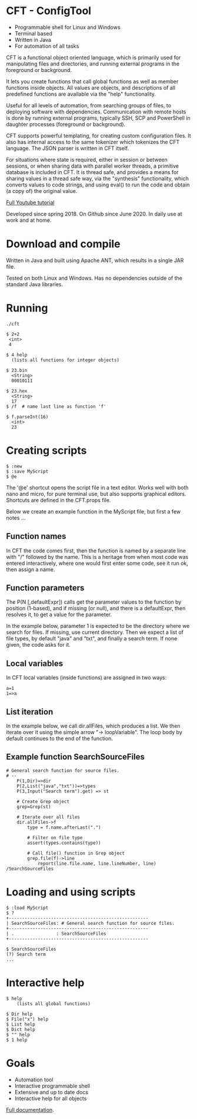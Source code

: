 

# CFT - ConfigTool

- Programmable shell for Linux and Windows
- Terminal based
- Written in Java
- For automation of all tasks


CFT is a functional object oriented language, which is primarily used for manipulating files and directories, and running
external programs in the foreground or background.

It lets you create functions that call global functions as well as member functions inside objects. All values
are objects, and descriptions of all predefined functions are available via the "help" functionality.

Useful for all levels of automation, from searching groups of files, to deploying software with dependencies.
Communication with remote hosts is done by running external programs, typically SSH, SCP and PowerShell 
in daughter processes (foreground or background). 

CFT supports powerful templating, for creating custom configuration files. It also has internal access
to the same tokenizer which tokenizes the CFT language. The JSON parser is written
in CFT itself.

For situations where state is required, either in session or between sessions, or when sharing data with
parallel worker threads, a primitive database is included in CFT. It is thread safe, and provides a
means for sharing values in a thread safe way, via the "synthesis" functionality, which converts
values to code strings, and using eval() to run the code and obtain (a copy of) the original value.

[Full Youtube tutorial](https://www.youtube.com/playlist?list=PLj58HwpT4Qy80WhDBycFKxIhWFzv5WkwO)

Developed since spring 2018. On Github since June 2020. In daily use at work and at home.


# Download and compile

Written in Java and built using Apache ANT, which results in a single JAR file. 

Tested on both Linux and Windows. Has no dependencies outside of the standard Java libraries.

# Running

```
./cft

$ 2+2
 <int>
 4

$ 4 help
  (lists all functions for integer objects)
  
$ 23.bin
  <String>
  00010111 
  
$ 23.hex
  <String>
  17
$ /f  # name last line as function 'f'
  
$ f.parseInt(16)
  <int>
  23
```

# Creating scripts
```
$ :new
$ :save MyScript
$ @e
```

The '@e' shortcut opens the script file in a text editor. Works well with both nano and micro, for pure terminal use, but
also supports graphical editors. Shortcuts are defined in the CFT.props file. 

Below we create an example function in the MyScript file, but first a few notes ...

## Function names

In CFT the code comes first, then the function is named by a separate line with "/" followed by the name. This is a
heritage from when most code was entered interactively, where one would first enter some code, see it run ok, then
assign a name.

## Function parameters

The P(N [,defaultExpr]) calls get the parameter values to the function by position (1-based), and if missing (or null), and there
is a defaultExpr, then resolves it, to get a value for the parameter.

In the example below, parameter 1 is expected to be the directory where we search for files. If missing, use
current directory. Then we expect a list of file types, by default "java" and "txt", and finally a search term. 
If none given, the code asks for it.

## Local variables

In CFT local variables (inside functions) are assigned in two ways:
```
a=1
1=>a
```
## List iteration

In the example below, we call dir.allFiles, which produces a list. We then iterate over it
using the simple arrow "-> loopVariable". The loop body by default continues to the end of the
function.

## Example function SearchSourceFiles 


```
# General search function for source files.
# --
	P(1,Dir)=>dir
	P(2,List("java","txt"))=>types
	P(3,Input("Search term").get) => st

	# Create Grep object
	grep=Grep(st)  
	
	# Iterate over all files
	dir.allFiles->f 
		type = f.name.afterLast(".")
		
		# Filter on file type
		assert(types.contains(type))
		
		# Call file() function in Grep object
		grep.file(f)->line
			report(line.file.name, line.lineNumber, line)
/SearchSourceFiles
```


# Loading and using scripts

```
$ :load MyScript
$ ?
+-----------------------------------------------------
| SearchSourceFiles: # General search function for source files.
+-----------------------------------------------------
| .                : SearchSourceFiles
+-----------------------------------------------------

$ SearchSourceFiles
(?) Search term
...
```


# Interactive help

```
$ help
	(lists all global functions)
	
$ Dir help
$ File("x") help
$ List help
$ Dict help
$ "" help
$ 1 help
```


# Goals

- Automation tool
- Interactive programmable shell
- Extensive and up to date docs
- Interactive help for all objects


[Full documentation](doc/Doc.md).

